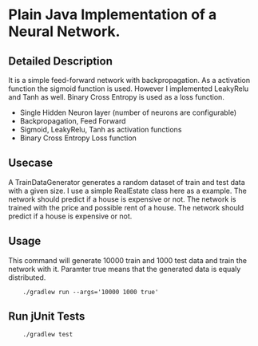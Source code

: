# Plain Java Implementation of a Neural Network.

## Detailed Description

It is a simple feed-forward network with backpropagation. As a activation function the sigmoid function is used. However I implemented LeakyRelu and Tanh as well. Binary Cross Entropy is used as a loss function.

 * Single Hidden Neuron layer (number of neurons are configurable)
 * Backpropagation, Feed Forward
 * Sigmoid, LeakyRelu, Tanh as activation functions
 * Binary Cross Entropy Loss function

## Usecase

A TrainDataGenerator generates a random dataset of train and test data with a given size. I use a simple RealEstate class here as a example. The network should predict if a house is expensive or not. The network is trained with the price and possible rent of a house. The network should predict if a house is expensive or not.

## Usage


This command will generate 10000 train and 1000 test data and train the network with it. Paramter true means that the generated data is equaly distributed.
```terminal 
    ./gradlew run --args='10000 1000 true'
``` 

## Run jUnit Tests

```terminal 
    ./gradlew test
```